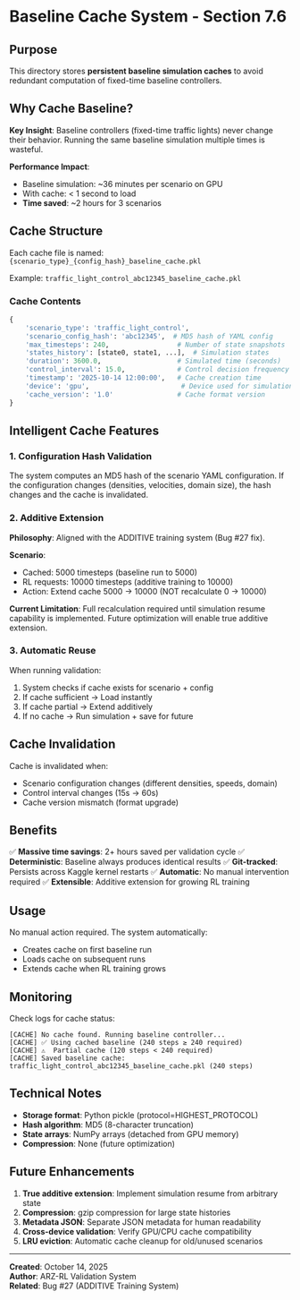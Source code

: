 # Baseline Cache System - Section 7.6

## Purpose

This directory stores **persistent baseline simulation caches** to avoid redundant computation of fixed-time baseline controllers.

## Why Cache Baseline?

**Key Insight**: Baseline controllers (fixed-time traffic lights) never change their behavior. Running the same baseline simulation multiple times is wasteful.

**Performance Impact**: 
- Baseline simulation: ~36 minutes per scenario on GPU
- With cache: < 1 second to load
- **Time saved**: ~2 hours for 3 scenarios

## Cache Structure

Each cache file is named: `{scenario_type}_{config_hash}_baseline_cache.pkl`

Example: `traffic_light_control_abc12345_baseline_cache.pkl`

### Cache Contents

```python
{
    'scenario_type': 'traffic_light_control',
    'scenario_config_hash': 'abc12345',  # MD5 hash of YAML config
    'max_timesteps': 240,                 # Number of state snapshots
    'states_history': [state0, state1, ...],  # Simulation states
    'duration': 3600.0,                   # Simulated time (seconds)
    'control_interval': 15.0,             # Control decision frequency
    'timestamp': '2025-10-14 12:00:00',   # Cache creation time
    'device': 'gpu',                       # Device used for simulation
    'cache_version': '1.0'                # Cache format version
}
```

## Intelligent Cache Features

### 1. Configuration Hash Validation

The system computes an MD5 hash of the scenario YAML configuration. If the configuration changes (densities, velocities, domain size), the hash changes and the cache is invalidated.

### 2. Additive Extension

**Philosophy**: Aligned with the ADDITIVE training system (Bug #27 fix).

**Scenario**:
- Cached: 5000 timesteps (baseline run to 5000)
- RL requests: 10000 timesteps (additive training to 10000)
- Action: Extend cache 5000 → 10000 (NOT recalculate 0 → 10000)

**Current Limitation**: Full recalculation required until simulation resume capability is implemented. Future optimization will enable true additive extension.

### 3. Automatic Reuse

When running validation:
1. System checks if cache exists for scenario + config
2. If cache sufficient → Load instantly
3. If cache partial → Extend additively
4. If no cache → Run simulation + save for future

## Cache Invalidation

Cache is invalidated when:
- Scenario configuration changes (different densities, speeds, domain)
- Control interval changes (15s → 60s)
- Cache version mismatch (format upgrade)

## Benefits

✅ **Massive time savings**: 2+ hours saved per validation cycle
✅ **Deterministic**: Baseline always produces identical results
✅ **Git-tracked**: Persists across Kaggle kernel restarts
✅ **Automatic**: No manual intervention required
✅ **Extensible**: Additive extension for growing RL training

## Usage

No manual action required. The system automatically:
- Creates cache on first baseline run
- Loads cache on subsequent runs
- Extends cache when RL training grows

## Monitoring

Check logs for cache status:
```
[CACHE] No cache found. Running baseline controller...
[CACHE] ✅ Using cached baseline (240 steps ≥ 240 required)
[CACHE] ⚠️  Partial cache (120 steps < 240 required)
[CACHE] Saved baseline cache: traffic_light_control_abc12345_baseline_cache.pkl (240 steps)
```

## Technical Notes

- **Storage format**: Python pickle (protocol=HIGHEST_PROTOCOL)
- **Hash algorithm**: MD5 (8-character truncation)
- **State arrays**: NumPy arrays (detached from GPU memory)
- **Compression**: None (future optimization)

## Future Enhancements

1. **True additive extension**: Implement simulation resume from arbitrary state
2. **Compression**: gzip compression for large state histories
3. **Metadata JSON**: Separate JSON metadata for human readability
4. **Cross-device validation**: Verify GPU/CPU cache compatibility
5. **LRU eviction**: Automatic cache cleanup for old/unused scenarios

---

**Created**: October 14, 2025  
**Author**: ARZ-RL Validation System  
**Related**: Bug #27 (ADDITIVE Training System)
